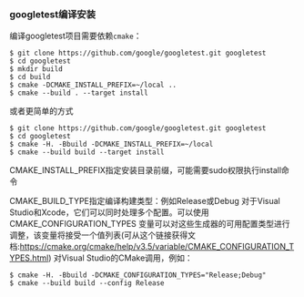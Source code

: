 ### googletest编译安装

编译googletest项目需要依赖`cmake`：

```
$ git clone https://github.com/google/googletest.git googletest
$ cd googletest
$ mkdir build
$ cd build
$ cmake -DCMAKE_INSTALL_PREFIX=~/local ..
$ cmake --build . --target install
```

或者更简单的方式

```
$ git clone https://github.com/google/googletest.git googletest
$ cd googletest
$ cmake -H. -Bbuild -DCMAKE_INSTALL_PREFIX=~/local
$ cmake --build build --target install
```

CMAKE_INSTALL_PREFIX指定安装目录前缀，可能需要sudo权限执行install命令

CMAKE_BUILD_TYPE指定编译构建类型：例如Release或Debug
对于Visual Studio和Xcode，它们可以同时处理多个配置。可以使用 CMAKE_CONFIGURATION_TYPES 变量可以对这些生成器的可用配置类型进行调整，该变量将接受一个值列表(可从这个链接获得文档:<https://cmake.org/cmake/help/v3.5/variable/CMAKE_CONFIGURATION_TYPES.html>)
对Visual Studio的CMake调用，例如：
```
$ cmake -H. -Bbuild -DCMAKE_CONFIGURATION_TYPES="Release;Debug"
$ cmake --build build --config Release
```
